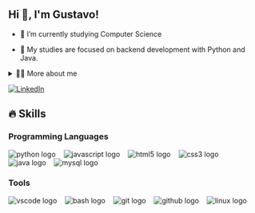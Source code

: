 

<!--
## Hi there 👋
**gustavo-alvr/gustavo-alvr** is a ✨ _special_ ✨ repository because its `README.md` (this file) appears on your GitHub profile.

Here are some ideas to get you started:

- 🔭 I’m currently working on ...
- 🌱 I’m currently learning ...
- 👯 I’m looking to collaborate on ...
- 🤔 I’m looking for help with ...
- 💬 Ask me about ...
- 📫 How to reach me: ...
- 😄 Pronouns: ...
- ⚡ Fun fact: ...
-->


<!-- Presentation -->

## Hi 👋, I'm Gustavo! 

<p>
 

  - 🌱 I’m currently studying Computer Science

  - 🔭 My studies are focused on backend development with Python and Java.
</p>

<!-- Dropdown -->
<details>
  <summary>👨‍💻 More about me</summary>

  - 💬 Backend developer in training, with knowledge of Python (currently) and Java (future focus). Experienced in frontend technologies (JavaScript, HTML, CSS) and databases.

  - ⚡ In my free time, I enjoy gaming, watching anime and series, Browse YouTube videos, reading books and manga, and exploring new restaurants.
  
</details>

<!-- Links -->
[![LinkedIn](https://img.shields.io/badge/LinkedIn-0077B5?style=for-the-badge&logo=linkedin&logoColor=white)](https://www.linkedin.com/in/gustavo-alvarenga981/)



<!-- Portfolio 
## Portfolio:
- [example](https://github.com/gustavo-alvr/example)

-->
<!-- GIF -->

<p align="left>
  <img src="images/gon.gif" alt="gon GIF"/>
</p>


## 🔥 Skills
<!-- Skills: Programming Languages -->
  <div style="flex-basis: 48%;">
    <h3>Programming Languages</h3>
      <img src="https://skillicons.dev/icons?i=py" height="40" alt="python logo"/><img width="12" />
      <img src="https://skillicons.dev/icons?i=js" height="40" alt="javascript logo"/><img width="12" />
      <img src="https://skillicons.dev/icons?i=html" height="40" alt="html5 logo"/><img width="12" />
      <img src="https://skillicons.dev/icons?i=css" height="40" alt="css3 logo"/><img width="12" />
      <img src="https://skillicons.dev/icons?i=java" height="40" alt="java logo"/><img width="12" />
      <img src="https://skillicons.dev/icons?i=mysql" height="40" alt="mysql logo"/><img width="12" />
    

  </div>
  
  <!-- Skills: Tools -->
  <div style="flex-basis: 48%;">
    <h3>Tools </h3>
      <img src="https://skillicons.dev/icons?i=vscode" height="40" alt="vscode logo"  /><img width="12" />   
      <img src="https://skillicons.dev/icons?i=bash" height="40" alt="bash logo"/><img width="12" />
      <img src="https://skillicons.dev/icons?i=git" height="40" alt="git logo"  /><img width="12" />
      <img src="https://skillicons.dev/icons?i=github" height="40" alt="github logo"  /><img width="12" />
      <img src="https://skillicons.dev/icons?i=linux" height="40" alt="linux logo"  /><img width="12" />
  </div>
  

